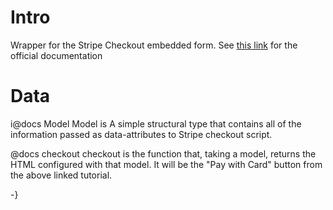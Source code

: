 # Intro

Wrapper for the Stripe Checkout embedded form. See [this link](https://stripe.com/docs/checkout/tutorial) for the official documentation

# Data
i@docs Model 
Model is A simple structural type that contains all of the information passed as data-attributes to Stripe checkout script.

@docs checkout 
checkout is the function that, taking a model, returns the HTML configured with that model. It will be the "Pay with Card" button from the above linked tutorial.

-}


